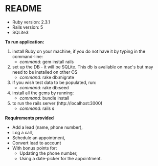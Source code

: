 # README

* Ruby version: 2.3.1
* Rails version: 5
* SQLite3

**To run application:**  
1) install Ruby on your machine, if you do not have it by typing in the command-line:    
    * _command:_ gem install rails 
2) set up the DB - it will be SQLite. This db is available on mac's but may need to be installed on other OS 
    * _command:_ rake db:migrate 
3) if you wish test data to be populated, run:      
    * _command:_ rake db:seed 
4) install all the gems by running:     
    * _command:_ bundle install
5) to run the rails server (http://localhost:3000)     
    * _command:_ rails s 
    
**Requirements provided**
* Add a lead (name, phone number),
* Log a call,
* Schedule an appointment,
* Convert lead to account
* With bonus points for:
    * Updating the phone number,
    * Using a date-picker for the appointment.
  
